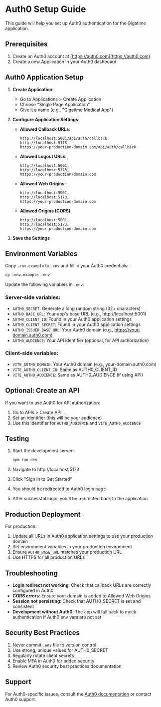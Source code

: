 # Auth0 Setup Guide

This guide will help you set up Auth0 authentication for the Gigatime application.

## Prerequisites

1. Create an Auth0 account at [https://auth0.com](https://auth0.com)
2. Create a new Application in your Auth0 dashboard

## Auth0 Application Setup

1. **Create Application**:
   - Go to Applications > Create Application
   - Choose "Single Page Application"
   - Give it a name (e.g., "Gigatime Medical App")

2. **Configure Application Settings**:
   - **Allowed Callback URLs**: 
     ```
     http://localhost:5001/api/auth/callback,
     http://localhost:5173,
     https://your-production-domain.com/api/auth/callback
     ```
   
   - **Allowed Logout URLs**:
     ```
     http://localhost:5001,
     http://localhost:5173,
     https://your-production-domain.com
     ```
   
   - **Allowed Web Origins**:
     ```
     http://localhost:5001,
     http://localhost:5173,
     https://your-production-domain.com
     ```
   
   - **Allowed Origins (CORS)**:
     ```
     http://localhost:5001,
     http://localhost:5173,
     https://your-production-domain.com
     ```

3. **Save the Settings**

## Environment Variables

Copy `.env.example` to `.env` and fill in your Auth0 credentials:

```bash
cp .env.example .env
```

Update the following variables in `.env`:

### Server-side variables:
- `AUTH0_SECRET`: Generate a long random string (32+ characters)
- `AUTH0_BASE_URL`: Your app's base URL (e.g., http://localhost:5001)
- `AUTH0_CLIENT_ID`: Found in your Auth0 application settings
- `AUTH0_CLIENT_SECRET`: Found in your Auth0 application settings
- `AUTH0_ISSUER_BASE_URL`: Your Auth0 domain (e.g., https://your-domain.auth0.com)
- `AUTH0_AUDIENCE`: Your API identifier (optional, for API authorization)

### Client-side variables:
- `VITE_AUTH0_DOMAIN`: Your Auth0 domain (e.g., your-domain.auth0.com)
- `VITE_AUTH0_CLIENT_ID`: Same as AUTH0_CLIENT_ID
- `VITE_AUTH0_AUDIENCE`: Same as AUTH0_AUDIENCE (if using API)

## Optional: Create an API

If you want to use Auth0 for API authorization:

1. Go to APIs > Create API
2. Set an identifier (this will be your audience)
3. Use this identifier for `AUTH0_AUDIENCE` and `VITE_AUTH0_AUDIENCE`

## Testing

1. Start the development server:
   ```bash
   npm run dev
   ```

2. Navigate to http://localhost:5173

3. Click "Sign In to Get Started"

4. You should be redirected to Auth0 login page

5. After successful login, you'll be redirected back to the application

## Production Deployment

For production:

1. Update all URLs in Auth0 application settings to use your production domain
2. Set environment variables in your production environment
3. Ensure `AUTH0_BASE_URL` matches your production URL
4. Use HTTPS for all production URLs

## Troubleshooting

- **Login redirect not working**: Check that callback URLs are correctly configured in Auth0
- **CORS errors**: Ensure your domain is added to Allowed Web Origins
- **Session not persisting**: Check that AUTH0_SECRET is set and consistent
- **Development without Auth0**: The app will fall back to mock authentication if Auth0 env vars are not set

## Security Best Practices

1. Never commit `.env` file to version control
2. Use strong, unique values for AUTH0_SECRET
3. Regularly rotate client secrets
4. Enable MFA in Auth0 for added security
5. Review Auth0 security best practices documentation

## Support

For Auth0-specific issues, consult the [Auth0 documentation](https://auth0.com/docs) or contact Auth0 support.